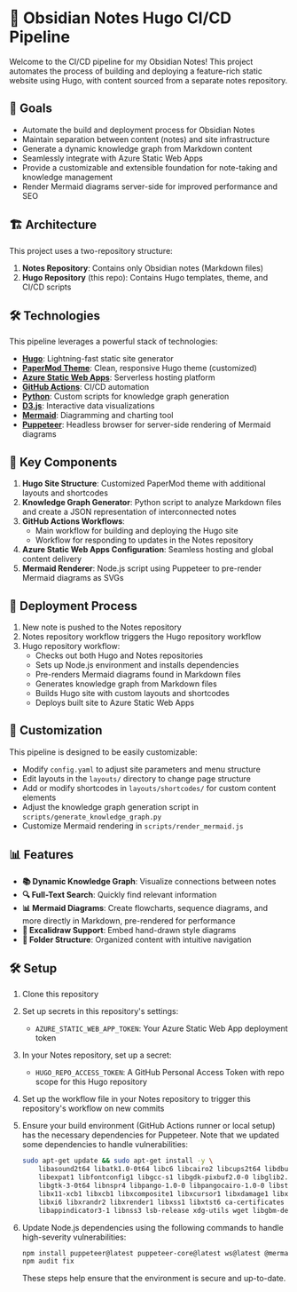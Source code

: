 # 🚀 Obsidian Notes Hugo CI/CD Pipeline

Welcome to the CI/CD pipeline for my Obsidian Notes! This project automates the process of building and deploying a feature-rich static website using Hugo, with content sourced from a separate notes repository.

## 🎯 Goals

- Automate the build and deployment process for Obsidian Notes
- Maintain separation between content (notes) and site infrastructure
- Generate a dynamic knowledge graph from Markdown content
- Seamlessly integrate with Azure Static Web Apps
- Provide a customizable and extensible foundation for note-taking and knowledge management
- Render Mermaid diagrams server-side for improved performance and SEO

## 🏗️ Architecture

This project uses a two-repository structure:
1. **Notes Repository**: Contains only Obsidian notes (Markdown files)
2. **Hugo Repository** (this repo): Contains Hugo templates, theme, and CI/CD scripts

## 🛠️ Technologies

This pipeline leverages a powerful stack of technologies:
- **[Hugo](https://gohugo.io/)**: Lightning-fast static site generator
- **[PaperMod Theme](https://github.com/adityatelange/hugo-PaperMod)**: Clean, responsive Hugo theme (customized)
- **[Azure Static Web Apps](https://azure.microsoft.com/services/app-service/static/)**: Serverless hosting platform
- **[GitHub Actions](https://github.com/features/actions)**: CI/CD automation
- **[Python](https://www.python.org/)**: Custom scripts for knowledge graph generation
- **[D3.js](https://d3js.org/)**: Interactive data visualizations
- **[Mermaid](https://mermaid-js.github.io/mermaid/#/)**: Diagramming and charting tool
- **[Puppeteer](https://pptr.dev/)**: Headless browser for server-side rendering of Mermaid diagrams

## 🔧 Key Components

1. **Hugo Site Structure**: Customized PaperMod theme with additional layouts and shortcodes
2. **Knowledge Graph Generator**: Python script to analyze Markdown files and create a JSON representation of interconnected notes
3. **GitHub Actions Workflows**: 
   - Main workflow for building and deploying the Hugo site
   - Workflow for responding to updates in the Notes repository
4. **Azure Static Web Apps Configuration**: Seamless hosting and global content delivery
5. **Mermaid Renderer**: Node.js script using Puppeteer to pre-render Mermaid diagrams as SVGs

## 🚀 Deployment Process

1. New note is pushed to the Notes repository
2. Notes repository workflow triggers the Hugo repository workflow
3. Hugo repository workflow:
   - Checks out both Hugo and Notes repositories
   - Sets up Node.js environment and installs dependencies
   - Pre-renders Mermaid diagrams found in Markdown files
   - Generates knowledge graph from Markdown files
   - Builds Hugo site with custom layouts and shortcodes
   - Deploys built site to Azure Static Web Apps

## 🎨 Customization

This pipeline is designed to be easily customizable:
- Modify `config.yaml` to adjust site parameters and menu structure
- Edit layouts in the `layouts/` directory to change page structure
- Add or modify shortcodes in `layouts/shortcodes/` for custom content elements
- Adjust the knowledge graph generation script in `scripts/generate_knowledge_graph.py`
- Customize Mermaid rendering in `scripts/render_mermaid.js`

## 📊 Features

- **📚 Dynamic Knowledge Graph**: Visualize connections between notes
- **🔍 Full-Text Search**: Quickly find relevant information
- **📊 Mermaid Diagrams**: Create flowcharts, sequence diagrams, and more directly in Markdown, pre-rendered for performance
- **🎨 Excalidraw Support**: Embed hand-drawn style diagrams
- **📁 Folder Structure**: Organized content with intuitive navigation

## 🛠️ Setup

1. Clone this repository
2. Set up secrets in this repository's settings:
   - `AZURE_STATIC_WEB_APP_TOKEN`: Your Azure Static Web App deployment token
3. In your Notes repository, set up a secret:
   - `HUGO_REPO_ACCESS_TOKEN`: A GitHub Personal Access Token with repo scope for this Hugo repository
4. Set up the workflow file in your Notes repository to trigger this repository's workflow on new commits
5. Ensure your build environment (GitHub Actions runner or local setup) has the necessary dependencies for Puppeteer. Note that we updated some dependencies to handle vulnerabilities:

   ```bash
   sudo apt-get update && sudo apt-get install -y \
       libasound2t64 libatk1.0-0t64 libc6 libcairo2 libcups2t64 libdbus-1-3 \
       libexpat1 libfontconfig1 libgcc-s1 libgdk-pixbuf2.0-0 libglib2.0-0t64 \
       libgtk-3-0t64 libnspr4 libpango-1.0-0 libpangocairo-1.0-0 libstdc++6 libx11-6 \
       libx11-xcb1 libxcb1 libxcomposite1 libxcursor1 libxdamage1 libxext6 libxfixes3 \
       libxi6 libxrandr2 libxrender1 libxss1 libxtst6 ca-certificates fonts-liberation \
       libappindicator3-1 libnss3 lsb-release xdg-utils wget libgbm-dev
   ```

6. Update Node.js dependencies using the following commands to handle high-severity vulnerabilities:

   ```bash
   npm install puppeteer@latest puppeteer-core@latest ws@latest @mermaid-js/mermaid-cli@latest
   npm audit fix
   ```

   These steps help ensure that the environment is secure and up-to-date.
